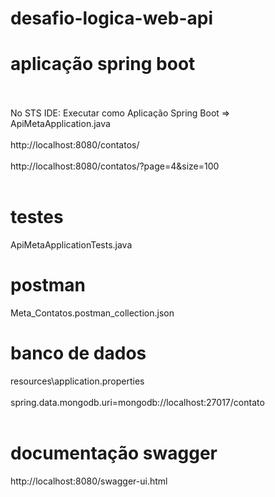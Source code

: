 # desafio-logica-web-api

# aplicação spring boot <br><br>
No STS IDE: Executar como Aplicação Spring Boot => ApiMetaApplication.java <br><br>
http://localhost:8080/contatos/ <br><br>
http://localhost:8080/contatos/?page=4&size=100 <br><br>

# testes
ApiMetaApplicationTests.java

# postman
Meta_Contatos.postman_collection.json

# banco de dados
resources\application.properties <br><br>
spring.data.mongodb.uri=mongodb://localhost:27017/contato <br><br>

# documentação swagger
http://localhost:8080/swagger-ui.html
